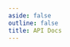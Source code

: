 ```yaml
---
aside: false
outline: false
title: API Docs
---
```


<OASpec
  hideBranding
  hideServers
  hidePathsSummary
  hideInfo
/>

<script setup>
import { useTheme } from 'vitepress-openapi/client'

useTheme({
  server: {
      allowCustomServer: true,
  },
})
</script>
